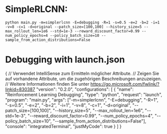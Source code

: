 # SimpleRLCNN:
`python main.py -m=simplerlcnn -E=debugging -R=1 -s=0.5 -e=2 -b=2 -i=1 -v=8 -c=1 -d=original --patch_size=[100,100] --history_size=5 --max_rollout_len=1e6 --std=1e-3 --reward_discount_factor=0.99 --num_policy_epochs=4 --policy_batch_size=10 --sample_from_action_distributions=False`

# Debugging with launch.json
{
    // Verwendet IntelliSense zum Ermitteln möglicher Attribute.
    // Zeigen Sie auf vorhandene Attribute, um die zugehörigen Beschreibungen anzuzeigen.
    // Weitere Informationen finden Sie unter https://go.microsoft.com/fwlink/?linkid=830387
    "version": "0.2.0",
    "configurations": [
        {
            "name": "Reinforcement Learning Debugging",
            "type": "python",
            "request": "launch",
            "program": "main.py",
            "args": ["-m=simplerlcnn", "-E=debugging", "-R=1", "-s=0.5", "-e=2", "-b=2", "-i=1", "-v=8", "-c=1", "-d=original", "--patch_size=[100,100]", "--history_size=5", "--max_rollout_len=1e6", "--std=1e-3", "--reward_discount_factor=0.99", "--num_policy_epochs=4", "--policy_batch_size=10", "--sample_from_action_distributions=False"],
            "console": "integratedTerminal",
            "justMyCode": true
        }
    ]
}